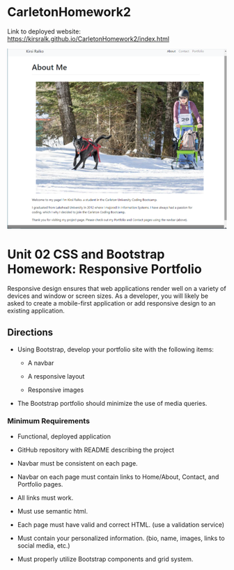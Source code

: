 # CarletonHomework2

Link to deployed website: https://kirsralk.github.io/CarletonHomework2/index.html

![Screenshot-of-site](assets/images/screenshot.png)

# Unit 02 CSS and Bootstrap Homework: Responsive Portfolio

Responsive design ensures that web applications render well on a variety of devices and window or screen sizes. As a developer, you will likely be asked to create a mobile-first application or add responsive design to an existing application. 


## Directions

* Using Bootstrap, develop your portfolio site with the following items:

   * A navbar

   * A responsive layout

   * Responsive images

* The Bootstrap portfolio should minimize the use of media queries.


### Minimum Requirements

* Functional, deployed application

* GitHub repository with README describing the project

* Navbar must be consistent on each page.

* Navbar on each page must contain links to Home/About, Contact, and Portfolio pages.

* All links must work.

* Must use semantic html.

* Each page must have valid and correct HTML. (use a validation service)

* Must contain your personalized information. (bio, name, images, links to social media, etc.)

* Must properly utilize Bootstrap components and grid system.
